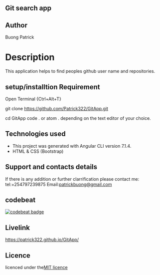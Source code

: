 ## Git search app

## Author

Buong Patrick

# Description
This application helps to find peoples github user name and repositories.

## setup/installtion Requirement

Open Terminal {Ctrl+Alt+T}

git clone https://github.com/Patrick322/GitApp.git

cd GitApp
code . or atom . depending on the text editor of your choice.


## Technologies used

* This project was generated with Angular CLI version 7.1.4.
* HTML & CSS (Bootstrap)


## Support and contacts details
If there is any addition or further clarrification please contact me:
tel:+254797239875
Email:patrickbuong@gmail.com

## codebeat

[![codebeat badge](https://codebeat.co/badges/07807a64-f016-4d9d-b68f-0920a8a10644)](https://codebeat.co/projects/github-com-patrick322-gitapp-master)

## Livelink

 https://patrick322.github.io/GitApp/


## Licence

licenced under the[MIT licence](LICENCED)
